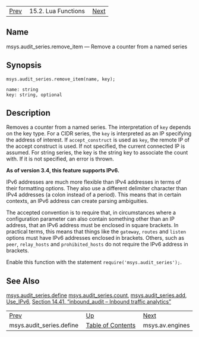 |     |     |     |
| --- | --- | --- |
| [Prev](lua.ref.msys.audit_series.define)  | 15.2. Lua Functions |  [Next](lua.ref.msys.av.engines.php) |

<a name="lua.ref.msys.audit_series.remove_item"></a>
## Name

msys.audit_series.remove_item — Remove a counter from a named series

<a name="idp26077824"></a>
## Synopsis

`msys.audit_series.remove_item(name, key);`

```
name: string
key: string, optional
```
<a name="idp26080544"></a>
## Description

Removes a counter from a named series. The interpretation of `key` depends on the key type. For a CIDR series, the `key` is interpreted as an IP specifying the address of interest. If `accept_construct` is used as `key`, the remote IP of the accept construct is used. If not specified, the current connected IP is assumed. For string series, the key is the string key to associate the count with. If it is not specified, an error is thrown.

**As of version 3.4, this feature supports IPv6.**

IPv6 addresses are much more flexible than IPv4 addresses in terms of their formatting options. They also use a different delimiter character than IPv4 addresses (a colon instead of a period). This means that in certain contexts, an IPv6 address can create parsing ambiguities.

The accepted convention is to require that, in circumstances where a configuration parameter can also contain something other than an IP address, that an IPv6 address must be enclosed in square brackets. In practical terms, this means that things like the `gateway`, `routes` and `listen` options must have IPv6 addresses enclosed in brackets. Others, such as `peer`, `relay_hosts` and `prohibited_hosts` do not require the IPv6 address in brackets.

Enable this function with the statement `require('msys.audit_series');`.

<a name="idp26090240"></a>
## See Also

[msys.audit_series.define](lua.ref.msys.audit_series.define "msys.audit_series.define") [msys.audit_series.count](lua.ref.msys.audit_series.count.php "msys.audit_series.count"), [msys.audit_series.add](lua.ref.msys.audit_series.add.php "msys.audit_series.add"), [Use_IPv6](conf.ref.use_ipv6.php "Use_IPv6"), [Section 14.41, “inbound_audit – Inbound traffic analytics”](modules.inbound_audit.php "14.41. inbound_audit – Inbound traffic analytics")

|     |     |     |
| --- | --- | --- |
| [Prev](lua.ref.msys.audit_series.define)  | [Up](lua.function.details.php) |  [Next](lua.ref.msys.av.engines.php) |
| msys.audit_series.define  | [Table of Contents](index) |  msys.av.engines |
